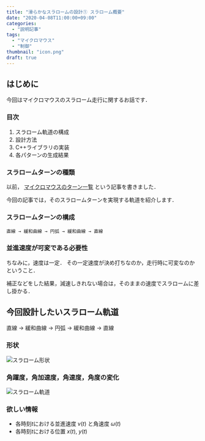 ```yaml
---
title: "滑らかなスラロームの設計① スラローム概要"
date: "2020-04-08T11:00:00+09:00"
categories:
  - "説明記事"
tags:
  - "マイクロマウス"
  - "制御"
thumbnail: "icon.png"
draft: true
---
```


## はじめに

今回はマイクロマウスのスラローム走行に関するお話です．

<!--more-->

### 目次

1. スラローム軌道の構成
2. 設計方法
3. C++ライブラリの実装
4. 各パターンの生成結果

### スラロームターンの種類

以前，
[マイクロマウスのターン一覧](/posts/2017-09-03-pattern-of-turn/)
という記事を書きました．

今回の記事では，そのスラロームターンを実現する軌道を紹介します．

### スラロームターンの構成

    直線 → 緩和曲線 → 円弧 → 緩和曲線 → 直線

### 並進速度が可変である必要性

ちなみに，速度は一定．
その一定速度が決め打ちなのか，走行時に可変なのかということ．

補正などをした結果，減速しきれない場合は，そのままの速度でスラロームに差し掛かる．

## 今回設計したいスラローム軌道

直線 → 緩和曲線 → 円弧 → 緩和曲線 → 直線

### 形状

![スラローム形状](shape/shape_2_xy.svg)

### 角躍度，角加速度，角速度，角度の変化

![スラローム軌道](shape/shape_2_t.svg)

### 欲しい情報

- 各時刻$t$における並進速度 $v(t)$ と角速度 $\omega(t)$
- 各時刻$t$における位置 $x(t)$, $y(t)$

<script type="text/x-mathjax-config">
    MathJax.Hub.Config({tex2jax: {inlineMath: [['$','$'], ['\\(','\\)']]}});
</script>
